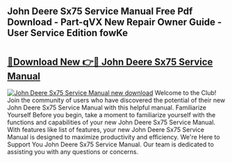 ## John Deere Sx75 Service Manual Free Pdf Download - Part-qVX New Repair Owner Guide - User Service Edition fowKe

# <h2><a href="http://bc88273.oget.top/?id=John+Deere+Sx75+Service+Manual">🔗Download New 👉🔴 John Deere Sx75 Service Manual</a></h2>

[![John Deere Sx75 Service Manual new download](https://i.imgur.com/5g1atiW.png)](http://bc88273.oget.top/?id=John+Deere+Sx75+Service+Manual)
Welcome to the Club! Join the community of users who have discovered the potential of their new John Deere Sx75 Service Manual with this helpful manual. Familiarize Yourself Before you begin, take a moment to familiarize yourself with the functions and capabilities of your new John Deere Sx75 Service Manual. With features like list of features, your new John Deere Sx75 Service Manual is designed to maximize productivity and efficiency. We're Here to Support You John Deere Sx75 Service Manual. Our team is dedicated to assisting you with any questions or concerns.
